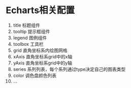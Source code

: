 # Echarts相关配置

1. title 标题组件
2. tooltip 提示框组件
3. legend 图例组件
4. toolbox 工具栏
5. grid 直角坐标系内绘图网格
6. xAxis 直角坐标系grid中的x轴
7. yAxis 直角坐标系grid中的y轴
8. series 系列列表，每个系列通过type决定自己的图表类型
9. color 调色盘颜色列表
10. ...